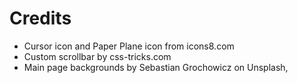 # Credits
* Cursor icon and Paper Plane icon from icons8.com
* Custom scrollbar by css-tricks.com
* Main page backgrounds by Sebastian Grochowicz on Unsplash, 
